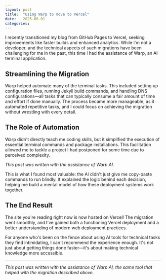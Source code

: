 ```yaml
---
layout: post
title:  "Using Warp to move to Vercel"
date:   2025-06-01
categories: 
---
```


I recently transitioned my blog from GitHub Pages to Vercel, seeking improvements like faster builds and enhanced analytics. While I'm not a developer, and the technical aspects of such migrations have been challenging for me in the past, this time I had the assistance of Warp, an AI terminal application.

## Streamlining the Migration

Warp helped automate many of the terminal tasks. This included setting up configuration files, running Jekyll build commands, and handling DNS configurations—all tasks that can typically consume a fair amount of time and effort if done manually. The process became more manageable, as it automated repetitive tasks, and I could focus on achieving the migration without wrestling with every detail.

## The Role of Automation

Warp didn't directly teach me coding skills, but it simplified the execution of essential terminal commands and package installations. This facilitation allowed me to tackle a project I had postponed for some time due to perceived complexity.

*This post was written with the assistance of Warp AI.*

This is what I found most valuable: the AI didn't just give me copy-paste commands to run blindly. It explained the logic behind each decision, helping me build a mental model of how these deployment systems work together.

## The End Result

The site you're reading right now is now hosted on Vercel! The migration went smoothly, and I've gained both a functioning Vercel deployment and a better understanding of modern web deployment practices.

For anyone who's been on the fence about using AI tools for technical tasks they find intimidating, I can't recommend the experience enough. It's not just about getting things done faster—it's about making technical knowledge more accessible.

---

*This post was written with the assistance of Warp AI, the same tool that helped with the migration described above.*


